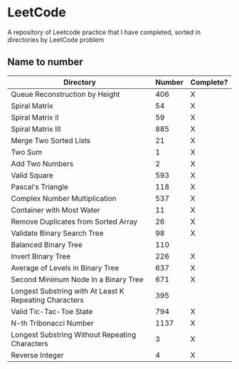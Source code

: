 # LeetCode

A repository of Leetcode practice that I have completed, sorted in directories by LeetCode problem  

## Name to number

| Directory | Number | Complete? |
|---|---|---|
|Queue Reconstruction by Height|406|X|
|Spiral Matrix|54|X|
|Spiral Matrix II|59|X|
|Spiral Matrix III|885|X|
|Merge Two Sorted Lists|21|X|
|Two Sum|1|X|
|Add Two Numbers|2|X|
|Valid Square|593|X|
|Pascal's Triangle|118|X|
|Complex Number Multiplication|537|X|
|Container with Most Water|11|X|
|Remove Duplicates from Sorted Array|26|X|
|Validate Binary Search Tree|98|X|
|Balanced Binary Tree|110||
|Invert Binary Tree|226|X|
|Average of Levels in Binary Tree|637|X|
|Second Minimum Node In a Binary Tree|671|X|
|Longest Substring with At Least K Repeating Characters|395||
|Valid Tic-Tac-Toe State|794|X|
|N-th Tribonacci Number|1137|X|
|Longest Substring Without Repeating Characters|3|X|
|Reverse Integer|4|X|